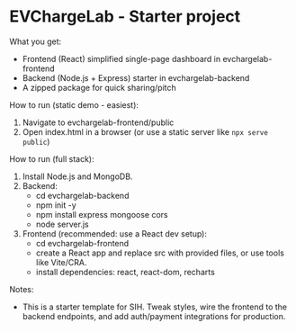 
EVChargeLab - Starter project
=============================

What you get:
- Frontend (React) simplified single-page dashboard in evchargelab-frontend
- Backend (Node.js + Express) starter in evchargelab-backend
- A zipped package for quick sharing/pitch

How to run (static demo - easiest):
1. Navigate to evchargelab-frontend/public
2. Open index.html in a browser (or use a static server like `npx serve public`)

How to run (full stack):
1. Install Node.js and MongoDB.
2. Backend:
   - cd evchargelab-backend
   - npm init -y
   - npm install express mongoose cors
   - node server.js
3. Frontend (recommended: use a React dev setup):
   - cd evchargelab-frontend
   - create a React app and replace src with provided files, or use tools like Vite/CRA.
   - install dependencies: react, react-dom, recharts

Notes:
- This is a starter template for SIH. Tweak styles, wire the frontend to the backend endpoints, and add auth/payment integrations for production.
